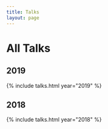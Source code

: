 ```yaml
---
title: Talks
layout: page
---
```


# All Talks

## 2019
{% include talks.html year="2019" %}

## 2018
{% include talks.html year="2018" %}
